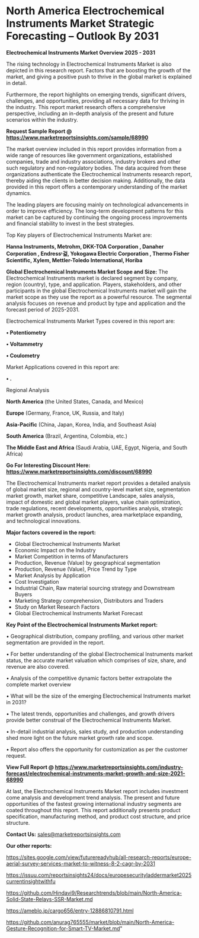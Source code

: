# North America Electrochemical Instruments Market Strategic Forecasting – Outlook By 2031

<Strong> Electrochemical Instruments Market Overview 2025 - 2031</strong>

The rising technology in Electrochemical Instruments Market is also depicted in this research report. Factors that are boosting the growth of the market, and giving a positive push to thrive in the global market is explained in detail.

Furthermore, the report highlights on emerging trends, significant drivers, challenges, and opportunities, providing all necessary data for thriving in the industry. This report market research offers a comprehensive perspective, including an in-depth analysis of the present and future scenarios within the industry.

<strong>Request Sample Report @ <a href=https://www.marketreportsinsights.com/sample/68990>https://www.marketreportsinsights.com/sample/68990</a></strong>

The market overview included in this report provides information from a wide range of resources like government organizations, established companies, trade and industry associations, industry brokers and other such regulatory and non-regulatory bodies. The data acquired from these organizations authenticate the Electrochemical Instruments research report, thereby aiding the clients in better decision making. Additionally, the data provided in this report offers a contemporary understanding of the market dynamics.

The leading players are focusing mainly on technological advancements in order to improve efficiency. The long-term development patterns for this market can be captured by continuing the ongoing process improvements and financial stability to invest in the best strategies.

Top Key players of Electrochemical Instruments Market are:

<strong>Hanna Instruments, Metrohm, DKK-TOA Corporation , Danaher Corporation , Endressᶫ걺, Yokogawa Electric Corporation , Thermo Fisher Scientific, Xylem, Mettler-Toledo International, Horiba</strong>

<strong><b>Global Electrochemical Instruments Market Scope and Size:</b></strong>
The Electrochemical Instruments market is declared segment by company, region (country), type, and application. Players, stakeholders, and other participants in the global Electrochemical Instruments market will gain the market scope as they use the report as a powerful resource. The segmental analysis focuses on revenue and product by type and application and the forecast period of 2025-2031.

Electrochemical Instruments Market Types covered in this report are:

<strong>• Potentiometry

• Voltammetry

• Coulometry</strong>

Market Applications covered in this report are:

<strong>• .</strong> 

Regional Analysis

<strong>North America</strong> (the United States, Canada, and Mexico)

<strong>Europe</strong> (Germany, France, UK, Russia, and Italy)

<strong>Asia-Pacific</strong> (China, Japan, Korea, India, and Southeast Asia)

<strong>South America</strong> (Brazil, Argentina, Colombia, etc.)

<strong>The Middle East and Africa</strong> (Saudi Arabia, UAE, Egypt, Nigeria, and South Africa)

<strong>Go For Interesting Discount Here: <a href=https://www.marketreportsinsights.com/discount/68990>https://www.marketreportsinsights.com/discount/68990</a></strong>

The Electrochemical Instruments market report provides a detailed analysis of global market size, regional and country-level market size, segmentation market growth, market share, competitive Landscape, sales analysis, impact of domestic and global market players, value chain optimization, trade regulations, recent developments, opportunities analysis, strategic market growth analysis, product launches, area marketplace expanding, and technological innovations.

<strong><b>Major factors covered in the report:</b></strong>
<ul>
  <li>Global Electrochemical Instruments Market </li>
  <li>Economic Impact on the Industry</li>
  <li>Market Competition in terms of Manufacturers</li>
  <li>Production, Revenue (Value) by geographical segmentation</li>
  <li>Production, Revenue (Value), Price Trend by Type</li>
  <li>Market Analysis by Application</li>
  <li>Cost Investigation</li>
  <li>Industrial Chain, Raw material sourcing strategy and Downstream Buyers</li>
  <li>Marketing Strategy comprehension, Distributors and Traders</li>
  <li>Study on Market Research Factors</li>
  <li>Global Electrochemical Instruments Market Forecast</li>
</ul>

<strong><b>Key Point of the Electrochemical Instruments Market report:</b></strong>

• Geographical distribution, company profiling, and various other market segmentation are provided in the report.

• For better understanding of the global Electrochemical Instruments market status, the accurate market valuation which comprises of size, share, and revenue are also covered.

• Analysis of the competitive dynamic factors better extrapolate the complete market overview

• What will be the size of the emerging Electrochemical Instruments market in 2031?

• The latest trends, opportunities and challenges, and growth drivers provide better construal of the Electrochemical Instruments Market.

• In-detail industrial analysis, sales study, and production understanding shed more light on the future market growth rate and scope.

• Report also offers the opportunity for customization as per the customer request.

<strong><b>View Full Report @ <a href=https://www.marketreportsinsights.com/industry-forecast/electrochemical-instruments-market-growth-and-size-2021-68990>https://www.marketreportsinsights.com/industry-forecast/electrochemical-instruments-market-growth-and-size-2021-68990</a></b></strong>


At last, the Electrochemical Instruments Market report includes investment come analysis and development trend analysis. The present and future opportunities of the fastest growing international industry segments are coated throughout this report. This report additionally presents product specification, manufacturing method, and product cost structure, and price structure.

<strong>Contact Us:</strong>
sales@marketreportsinsights.com

<strong>Our other reports:</strong>

<a href=https://sites.google.com/view/futurereadyhub/all-research-reports/europe-aerial-survey-services-market-to-witness-8-2-cagr-by-2031>https://sites.google.com/view/futurereadyhub/all-research-reports/europe-aerial-survey-services-market-to-witness-8-2-cagr-by-2031</a>

<a href=https://issuu.com/reportsinsights24/docs/europesecurityladdermarket2025currentinsightwithfu>https://issuu.com/reportsinsights24/docs/europesecurityladdermarket2025currentinsightwithfu</a>

<a href=https://github.com/Hindavi9/Researchtrends/blob/main/North-America-Solid-State-Relays-SSR-Market.md>https://github.com/Hindavi9/Researchtrends/blob/main/North-America-Solid-State-Relays-SSR-Market.md</a>

<a href=https://ameblo.jp/cargo656/entry-12886810791.html>https://ameblo.jp/cargo656/entry-12886810791.html</a>

<a href=https://github.com/anurag765555/market/blob/main/North-America-Gesture-Recognition-for-Smart-TV-Market.md>https://github.com/anurag765555/market/blob/main/North-America-Gesture-Recognition-for-Smart-TV-Market.md</a>"
